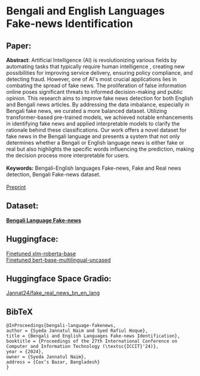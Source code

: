 # Bengali and English Languages Fake-news Identification
## Paper:
**Abstract**: Artificial Intelligence (AI) is revolutionizing various fields by automating tasks that typically require human intelligence , creating new possibilities for improving service delivery, ensuring policy compliance, and detecting fraud. However, one of AI's most crucial applications lies in combating the spread of fake news. The proliferation of false information online poses significant threats to informed decision-making and public opinion. This research aims to improve fake news detection for both English and Bengali news articles. By addressing the data imbalance, especially in Bengali fake news, we curated a more balanced dataset. Utilizing transformer-based pre-trained models, we achieved notable enhancements in identifying fake news and applied interpretable models to clarify the rationale behind these classifications. Our work offers a novel dataset for fake news in the Bengali language and presents a system that not only determines whether a Bengali or English language news is either fake or real but also highlights the specific words influencing the prediction, making the decision process more interpretable for users.
<br/><br/>
**Keywords:** Bengali-English languages Fake-news, Fake and Real news detection, Bengali Fake-news dataset.
<br/><br/>
[Preprint](https://www.researchgate.net/publication/386571873_Bengali_and_English_Languages_Fake-news_Identification)<br/>

## Dataset:
[**Bengali Language Fake-news**](https://www.kaggle.com/datasets/syedajannatulnaim/bengali-language-fake-news)
<br/>

## Huggingface:
[Finetuned xlm-roberta-base](https://huggingface.co/Jannat24/finetuned_xlmroberta_fakenews_bn_en_lang) <br/>
[Finetuned bert-base-multilingual-uncased](https://huggingface.co/Jannat24/finetuned_mbert_fakenews_bn_en_lang) <br/>


## Huggingface Space Gradio:
[Jannat24/fake_real_news_bn_en_lang](https://huggingface.co/spaces/Jannat24/fake_real_news_bn_en_lang) <br/>

## BibTeX

```
@InProceedings{bengali-language-fakenews, 
author = {Syeda Jannatul Naim and Syed Rafiul Hoque}, 
title = {Bengali and English Languages Fake-news Identification}, 
booktitle = {Proceedings of the 27th International Conference on Computer and Information Technology (\textsc{ICCIT}'24)}, 
year = {2024}, 
owner = {Syeda Jannatul Naim}, 
address = {Cox’s Bazar, Bangladesh} 
}

```






